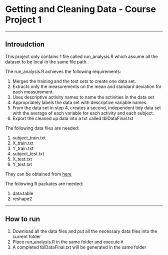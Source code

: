 # Getting and Cleaning Data - Course Project 1 #

---

## Introudction ##

This project only contains 1 file called run_analysis.R which assume all the dataset to be local in the same file path.

The run_analysis.R achieves the following requirements:

1. Merges the training and the test sets to create one data set.
2. Extracts only the measurements on the mean and standard deviation for each measurement. 
3. Uses descriptive activity names to name the activities in the data set
4. Appropriately labels the data set with descriptive variable names. 
5. From the data set in step 4, creates a second, independent tidy data set with the average of each variable for each activity and each subject.
6. Export the cleaned up data into a txt called tblDataFinal.txt

The following data files are needed:

1. subject_train.txt
2. X_train.txt
3. Y_train.txt
4. subject_test.txt
5. X_test.txt
5. Y_test.txt

They can be obtained from [here](https://d396qusza40orc.cloudfront.net/getdata%2Fprojectfiles%2FUCI%20HAR%20Dataset.zip)

The following R packates are needed:

1. data.table
2. reshape2
---

## How to run ##

1. Download all the data files and put all the necessary data files into the current folder
2. Place run_analysis.R in the same folder and execute it
3. A completed tblDataFinal.txt will be generated in the same folder


 